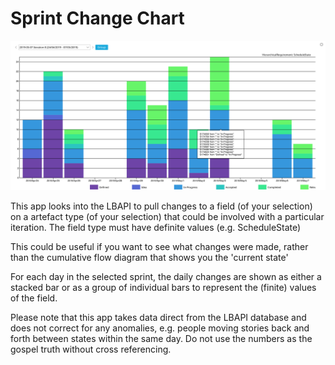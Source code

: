 # Sprint Change Chart
![alt text](https://github.com/nikantonelli/SprintChangeChart/blob/master/Images/Image.png)

This app looks into the LBAPI to pull changes to a field (of your selection) on a artefact type (of your selection) that could be involved with a particular iteration. The field type must have definite values (e.g. ScheduleState)

This could be useful if you want to see what changes were made, rather than the cumulative flow diagram that shows you the 'current state'

For each day in the selected sprint, the daily changes are shown as either a stacked bar or as a group of individual bars to represent the (finite) values of the field.

Please note that this app takes data direct from the LBAPI database and does not correct for any anomalies, e.g. people moving stories back and forth between states within the same day. Do not use the numbers as the gospel truth without cross referencing.
